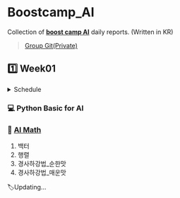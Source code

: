 # Boostcamp_AI

Collection of **[boost camp AI](https://boostcamp.connect.or.kr/guide_ai.html)** daily reports. (Written in KR) 

> [Group Git(Private)](https://github.com/hbseo/ONE-AI)

## :one: Week01

<details>
  <summary> Schedule </summary>
  <div markdown="1">
    <img src="https://github.com/lisy0123/Boostcamp_AI/blob/main/Schedule/week01.png"/>
  </div>
</details>

### :computer: Python Basic for AI

### :triangular_ruler: [AI Math](https://github.com/lisy0123/Boostcamp_AI/blob/main/AI_Math)

1. 백터
2. 행렬
3. 경사하강법_순한맛
4. 경사하강법_매운맛



:label:Updating...

